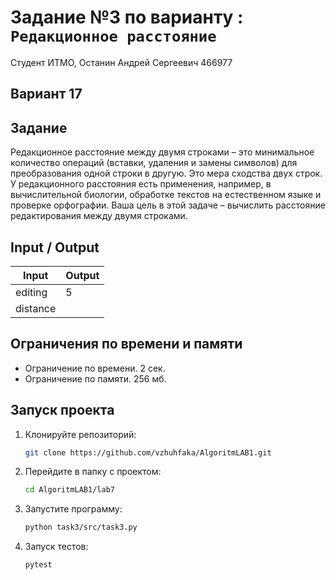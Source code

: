 # Задание №3 по варианту : `Редакционное расстояние`

Студент ИТМО, Останин Андрей Сергеевич 466977

## Вариант 17

## Задание

Редакционное расстояние между двумя строками – это минимальное количество операций (вставки, удаления и замены символов)
для преобразования одной
строки в другую. Это мера сходства двух строк. У редакционного расстояния есть
применения, например, в вычислительной биологии, обработке текстов на естественном языке и проверке орфографии. Ваша
цель в этой задаче – вычислить
расстояние редактирования между двумя строками.

## Input / Output

| Input    | Output |
|----------|--------|
| editing  | 5      | 
| distance |        |

## Ограничения по времени и памяти

- Ограничение по времени. 2 сек.
- Ограничение по памяти. 256 мб.

## Запуск проекта

1. Клонируйте репозиторий:
   ```bash
   git clone https://github.com/vzhuhfaka/AlgoritmLAB1.git
   ```
2. Перейдите в папку с проектом:
   ```bash
   cd AlgoritmLAB1/lab7
   ```
3. Запустите программу:
   ```bash
   python task3/src/task3.py
   ```
4. Запуск тестов:
   ```bash
   pytest
   ```
